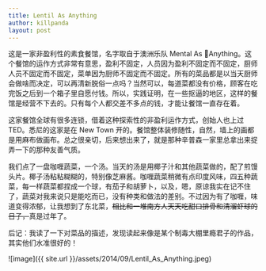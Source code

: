 ```yaml
---
title: Lentil As Anything
author: killpanda
layout: post
---
```

这是一家非盈利性的素食餐馆，名字取自于澳洲乐队 Mental As Anything。这个餐馆的运作方式非常有意思，盈利不固定，人员因为盈利不固定而不固定，厨师人员不固定而不固定，菜单因为厨师不固定而不固定。所有的菜品都是以当天厨师会做啥而决定，可以再清新脱俗一点吗？当然可以，每道菜都没有价格，顾客在吃完饭之后到一个箱子里自愿付钱。所以，实践证明，在一些抠逼的地区，这样的餐馆是经营不下去的。只有每个人都交差不多点的钱，才能让餐馆一直存在着。

这家餐馆全球有很多连锁，借着这种探索性的非盈利运作方式，创始人也上过 TED。悉尼的这家是在 New Town 开的。餐馆整体装修随性，自然，墙上的画都是用麻布做画布。总之很亲切，后来想出来了，就是那种辛普森一家里总拿出来捉弄一下的那种友善气质。

我们点了一盘咖喱蔬菜，一个汤。当天的汤是用椰子汁和其他蔬菜做的，配了煎馒头片。椰子汤粘粘糊糊的，特别像芝麻酱。咖喱蔬菜稍微有点印度风味，四五种蔬菜，每一样蔬菜都捏成一个球，有茄子和胡萝卜，以及，嗯，原谅我实在记不住了，蔬菜对我来说只是能吃而已，没有种类和做法的差别。不过因为有了咖喱，味道变得浓郁，让我想到了东北菜，<del>相比和一堆南方人天天吃甜口排骨和清溜虾球的日子，</del>真是过年了。

后记：我读了一下对菜品的描述，发现读起来像是某个制毒大棚里瘾君子的作品，其实他们水准很好的！

![image]({{ site.url }}/assets/2014/09/Lentil_As_Anything.jpeg)
